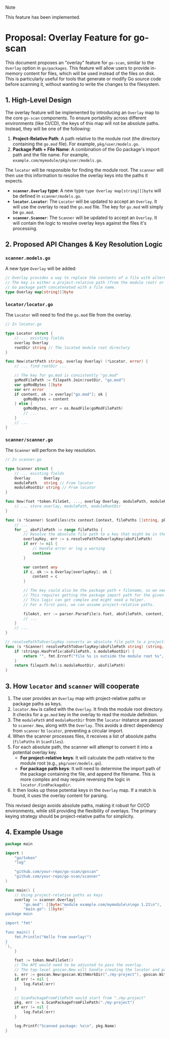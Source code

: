 > [!NOTE]
> This feature has been implemented.

# Proposal: Overlay Feature for go-scan

This document proposes an "overlay" feature for `go-scan`, similar to the `Overlay` option in `go/packages`. This feature will allow users to provide in-memory content for files, which will be used instead of the files on disk. This is particularly useful for tools that generate or modify Go source code before scanning it, without wanting to write the changes to the filesystem.

## 1. High-Level Design

The overlay feature will be implemented by introducing an `Overlay` map to the core `go-scan` components. To ensure portability across different environments (like CI/CD), the keys of this map will not be absolute paths. Instead, they will be one of the following:

1.  **Project-Relative Path**: A path relative to the module root (the directory containing the `go.mod` file). For example, `pkg/user/models.go`.
2.  **Package Path + File Name**: A combination of the Go package's import path and the file name. For example, `example.com/mymodule/pkg/user/models.go`.

The `locator` will be responsible for finding the module root. The `scanner` will then use this information to resolve the overlay keys into the paths it expects.

-   **`scanner.Overlay` type**: A new type `type Overlay map[string][]byte` will be defined in `scanner/models.go`.
-   **`locator.Locator`**: The `Locator` will be updated to accept an `Overlay`. It will use the overlay to read the `go.mod` file. The key for `go.mod` will simply be `go.mod`.
-   **`scanner.Scanner`**: The `Scanner` will be updated to accept an `Overlay`. It will contain the logic to resolve overlay keys against the files it's processing.

## 2. Proposed API Changes & Key Resolution Logic

### `scanner.models.go`

A new type `Overlay` will be added:

```go
// Overlay provides a way to replace the contents of a file with alternative content.
// The key is either a project-relative path (from the module root) or a
// Go package path concatenated with a file name.
type Overlay map[string][]byte
```

### `locator/locator.go`

The `Locator` will need to find the `go.mod` file from the overlay.

```go
// In locator.go

type Locator struct {
    // ... existing fields
    overlay Overlay
    rootDir string // The located module root directory
}

func New(startPath string, overlay Overlay) (*Locator, error) {
    // ... find rootDir ...

    // The key for go.mod is consistently "go.mod"
    goModFilePath := filepath.Join(rootDir, "go.mod")
    var goModBytes []byte
    var err error
    if content, ok := overlay["go.mod"]; ok {
        goModBytes = content
    } else {
        goModBytes, err = os.ReadFile(goModFilePath)
        // ...
    }
    // ...
}
```

### `scanner/scanner.go`

The `Scanner` will perform the key resolution.

```go
// In scanner.go

type Scanner struct {
    // ... existing fields
    Overlay      Overlay
    modulePath   string // From locator
    moduleRootDir string // From locator
}

func New(fset *token.FileSet, ..., overlay Overlay, modulePath, moduleRootDir string) (*Scanner, error) {
    // ... store overlay, modulePath, moduleRootDir
}

func (s *Scanner) ScanFiles(ctx context.Context, filePaths []string, pkgDirPath string, resolver PackageResolver) (*PackageInfo, error) {
    // ...
    for _, absFilePath := range filePaths {
        // Resolve the absolute file path to a key that might be in the overlay
        overlayKey, err := s.resolvePathToOverlayKey(absFilePath)
        if err != nil {
            // Handle error or log a warning
            continue
        }

        var content any
        if c, ok := s.Overlay[overlayKey]; ok {
            content = c
        }

        // The key could also be the package path + filename, so we need to check that too.
        // This requires getting the package import path for the given absFilePath.
        // This logic can get complex and might need a helper.
        // For a first pass, we can assume project-relative paths.

        fileAst, err := parser.ParseFile(s.fset, absFilePath, content, parser.ParseComments)
        // ...
    }
    // ...
}

// resolvePathToOverlayKey converts an absolute file path to a project-relative path.
func (s *Scanner) resolvePathToOverlayKey(absFilePath string) (string, error) {
    if !strings.HasPrefix(absFilePath, s.moduleRootDir) {
        return "", fmt.Errorf("file %s is outside the module root %s", absFilePath, s.moduleRootDir)
    }
    return filepath.Rel(s.moduleRootDir, absFilePath)
}

```

## 3. How `locator` and `scanner` will cooperate

1.  The user provides an `Overlay` map with project-relative paths or package paths as keys.
2.  `locator.New` is called with the `Overlay`. It finds the module root directory. It checks for a `go.mod` key in the overlay to read the module definition.
3.  The `modulePath` and `moduleRootDir` from the `locator` instance are passed to `scanner.New`, along with the `Overlay`. This avoids a direct dependency from `scanner` to `locator`, preventing a circular import.
4.  When the scanner processes files, it receives a list of absolute paths (`filePaths` in `ScanFiles`).
5.  For each absolute path, the scanner will attempt to convert it into a potential overlay key.
    *   **For project-relative keys**: It will calculate the path relative to the module root (e.g., `pkg/user/models.go`).
    *   **For package path keys**: It will need to determine the import path of the package containing the file, and append the filename. This is more complex and may require reversing the logic in `locator.FindPackageDir`.
6.  It then looks up these potential keys in the `Overlay` map. If a match is found, it uses the overlay content for parsing.

This revised design avoids absolute paths, making it robust for CI/CD environments, while still providing the flexibility of overlays. The primary keying strategy should be project-relative paths for simplicity.

## 4. Example Usage

```go
package main

import (
    "go/token"
    "log"

    "github.com/your-repo/go-scan/goscan"
    "github.com/your-repo/go-scan/scanner"
)

func main() {
    // Using project-relative paths as keys
    overlay := scanner.Overlay{
        "go.mod": []byte("module example.com/mymodule\n\ngo 1.21\n"),
        "main.go": []byte(`
package main

import "fmt"

func main() {
    fmt.Println("Hello from overlay!")
}
`),
    }

    fset := token.NewFileSet()
    // The API would need to be adjusted to pass the overlay.
    // The top-level goscan.New will handle creating the locator and passing the required values to the scanner.
    s, err := goscan.New(goscan.WithWorkDir("./my-project"), goscan.WithOverlay(overlay))
    if err != nil {
        log.Fatal(err)
    }

    // ScanPackageFromFilePath would start from "./my-project"
    pkg, err := s.ScanPackageFromFilePath("./my-project")
    if err != nil {
        log.Fatal(err)
    }

    log.Printf("Scanned package: %s\n", pkg.Name)
}
```
